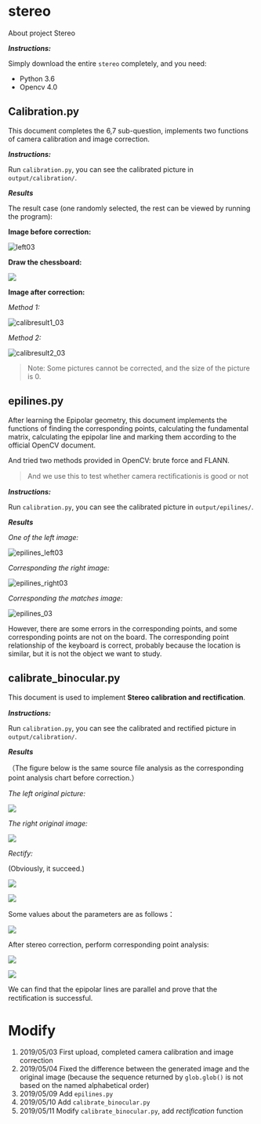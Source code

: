# stereo
About project Stereo

***Instructions:***

Simply download the entire `stereo` completely, and you need:

* Python 3.6
* Opencv 4.0

## Calibration.py

This document completes the 6,7 sub-question, implements two functions of camera calibration and image correction. 

***Instructions:***

Run `calibration.py`, you can see the calibrated picture in `output/calibration/`. 

***Results***

The result case (one randomly selected, the rest can be viewed by running the program):

**Image before correction:**

![left03](data/left/left03.jpg)

**Draw the chessboard:**

![](/Users/mrs_empress/Desktop/stereo/code/stereo/output/calibration/drawchessleft03.jpg)

**Image after correction:**

*Method 1:*

![calibresult1_03](output/calibration/calibresult1_left03.jpg)

*Method 2:*

![calibresult2_03](output/calibration/calibresult2_left03.jpg)

> Note: Some pictures cannot be corrected, and the size of the picture is 0.



## epilines.py

After learning the Epipolar geometry, this document implements the functions of finding the corresponding points, calculating the fundamental matrix, calculating the epipolar line and marking them according to the official OpenCV document. 

And tried two methods provided in OpenCV: brute force and FLANN.

> And we use this to test whether camera rectiﬁcationis is good or not

***Instructions:***

Run `calibration.py`, you can see the calibrated picture in `output/epilines/`. 

***Results***

*One of the left image:*

![epilines_left03](output/epilines/epilines_left04.jpg)

*Corresponding the right image:*

![epilines_right03](output/epilines/epilines_right04.jpg)

*Corresponding the matches image:*

![epilines_03](output/epilines/epilines_03.jpg)

However, there are some errors in the corresponding points, and some corresponding points are not on the board. The corresponding point relationship of the keyboard is correct, probably because the location is similar, but it is not the object we want to study.



## calibrate_binocular.py

This document is used to implement **Stereo calibration and rectiﬁcation**. 

***Instructions:***

Run `calibration.py`, you can see the calibrated and rectified picture in `output/calibration/`. 

***Results***

（The figure below is the same source file analysis as the corresponding point analysis chart before correction.）

*The left original picture:*

![](data/left/left04.jpg)

*The right original image:*

![](data/right/right04.jpg)

*Rectify:*

(Obviously, it succeed.)

![](output/calibration_binocular/rectifiedleft04.jpg)

![](output/calibration_binocular/rectifiedright04.jpg)

Some values about the parameters are as follows：

![](output/calibration_binocular/stereo_calibration.png)



After stereo correction, perform corresponding point analysis:

![](output/calibration_binocular/epilines_left04.jpg)

![](output/calibration_binocular/epilines_right04.jpg)

We can find that the epipolar lines are parallel and prove that the rectiﬁcation is successful.

# Modify 

1. 2019/05/03	First upload, completed camera calibration and image correction 
2. 2019/05/04    Fixed the difference between the generated image and the original image (because the sequence returned by `glob.glob()` is not based on the named alphabetical order)
3. 2019/05/09    Add `epilines.py`
4. 2019/05/10    Add `calibrate_binocular.py`
5. 2019/05/11    Modify `calibrate_binocular.py`, add  *rectiﬁcation* function

